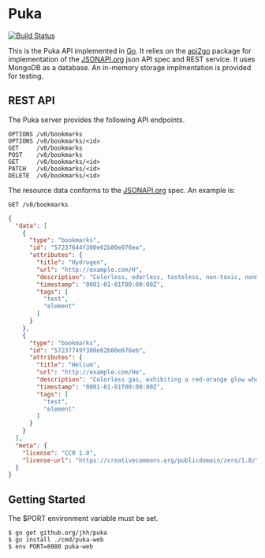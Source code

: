 # Puka

[![Build Status](https://travis-ci.org/jhh/puka.svg?branch=master)](https://travis-ci.org/jhh/puka)

This is the Puka API implemented in [Go][golang]. It relies on the
[api2go][api2go] package for implementation of the [JSONAPI.org][jsonapi] json
API spec and REST service. It uses MongoDB as a database. An in-memory storage
implmentation is provided for testing.

## REST API
The Puka server provides the following API endpoints.

```
OPTIONS /v0/bookmarks
OPTIONS /v0/bookmarks/<id>
GET     /v0/bookmarks
POST    /v0/bookmarks
GET     /v0/bookmarks/<id>
PATCH   /v0/bookmarks/<id>
DELETE  /v0/bookmarks/<id>
```

The resource data conforms to the [JSONAPI.org][jsonapi] spec. An example is:

```
GET /v0/bookmarks
```

```json
{
  "data": [
    {
      "type": "bookmarks",
      "id": "57237644f300e62b80e076ea",
      "attributes": {
        "title": "Hydrogen",
        "url": "http://example.com/H",
        "description": "Colorless, odorless, tasteless, non-toxic, nonmetallic, highly combustible diatomic gas.",
        "timestamp": "0001-01-01T00:00:00Z",
        "tags": [
          "test",
          "element"
        ]
      }
    },
    {
      "type": "bookmarks",
      "id": "57237749f300e62b80e076eb",
      "attributes": {
        "title": "Helium",
        "url": "http://example.com/He",
        "description": "Colorless gas, exhibiting a red-orange glow when placed in a high-voltage electric field.",
        "timestamp": "0001-01-01T00:00:00Z",
        "tags": [
          "test",
          "element"
        ]
      }
    }
  ],
  "meta": {
    "license": "CC0 1.0",
    "license-url": "https://creativecommons.org/publicdomain/zero/1.0/"
  }
}
```

## Getting Started

The $PORT environment variable must be set.

```
$ go get github.org/jhh/puka
$ go install ./cmd/puka-web
$ env PORT=8080 puka-web
```

[golang]: https://golang.org/
[api2go]: https://github.com/manyminds/api2go
[jsonapi]: http://jsonapi.org/
